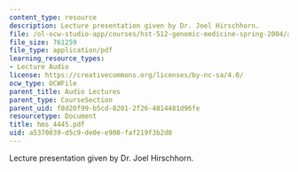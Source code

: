 ```yaml
---
content_type: resource
description: Lecture presentation given by Dr. Joel Hirschhorn.
file: /ol-ocw-studio-app/courses/hst-512-genomic-medicine-spring-2004/a5370039d5c9de0ee900faf219f3b2d0_hms_4445.pdf
file_size: 761259
file_type: application/pdf
learning_resource_types:
- Lecture Audio
license: https://creativecommons.org/licenses/by-nc-sa/4.0/
ocw_type: OCWFile
parent_title: Audio Lectures
parent_type: CourseSection
parent_uid: f8d20f99-b5cd-8201-2f26-4814481d96fe
resourcetype: Document
title: hms_4445.pdf
uid: a5370039-d5c9-de0e-e900-faf219f3b2d0
---
```

Lecture presentation given by Dr. Joel Hirschhorn.